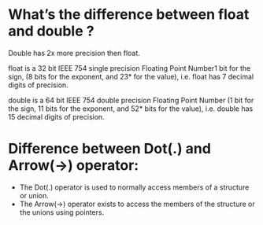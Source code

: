 # What’s the difference between float and double ?

Double has 2x more precision then float.

float is a 32 bit IEEE 754 single precision Floating Point Number1 bit for the sign, (8 bits for the exponent, and 23\* for the value), i.e. float has 7 decimal digits of precision.

double is a 64 bit IEEE 754 double precision Floating Point Number (1 bit for the sign, 11 bits for the exponent, and 52\* bits for the value), i.e. double has 15 decimal digits of precision.

# Difference between Dot(.) and Arrow(->) operator:

- The Dot(.) operator is used to normally access members of a structure or union.
- The Arrow(->) operator exists to access the members of the structure or the unions using pointers.
